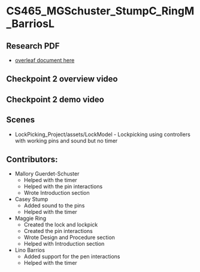 # CS465_MGSchuster_StumpC_RingM_BarriosL

  ## Research PDF
  * [overleaf document here](https://www.overleaf.com/read/msxcfwxjstyy#edbfe8)
 
  ## Checkpoint 2 overview video

  ## Checkpoint 2 demo video

  ## Scenes
  * LockPicking_Project/assets/LockModel - Lockpicking using controllers with working pins and sound but no timer

  ## Contributors:

* Mallory Guerdet-Schuster
  * Helped with the timer
  * Helped with the pin interactions
  * Wrote Introduction section
* Casey Stump
  * Added sound to the pins
  * Helped with the timer
* Maggie Ring
  * Created the lock and lockpick
  * Created the pin interactions
  * Wrote Design and Procedure section
  * Helped with Introduction section
* Lino Barrios
  * Added support for the pen interactions
  * Helped with the timer
